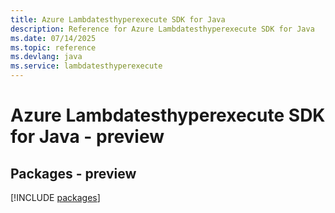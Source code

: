 ```yaml
---
title: Azure Lambdatesthyperexecute SDK for Java
description: Reference for Azure Lambdatesthyperexecute SDK for Java
ms.date: 07/14/2025
ms.topic: reference
ms.devlang: java
ms.service: lambdatesthyperexecute
---
```

# Azure Lambdatesthyperexecute SDK for Java - preview
## Packages - preview
[!INCLUDE [packages](lambdatesthyperexecute-index.md)]